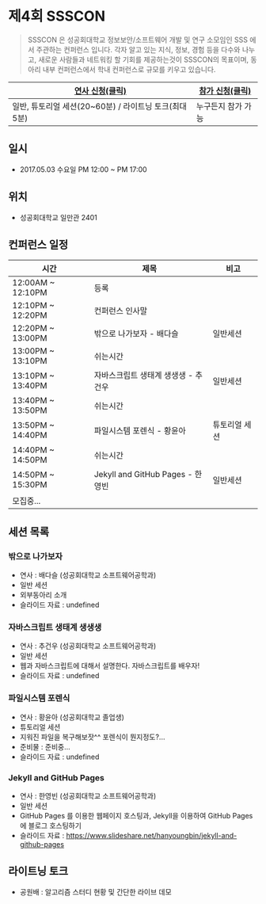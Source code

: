 # 제4회 SSSCON

>SSSCON 은 성공회대학교 정보보안/소프트웨어 개발 및 연구 소모임인 SSS 에서 주관하는 컨퍼런스 입니다.
>각자 알고 있는 지식, 정보, 경험 등을 다수와 나누고, 새로운 사람들과 네트워킹 할 기회를 제공하는것이 SSSCON의 목표이며, 동아리 내부 컨퍼런스에서 학내 컨퍼런스로 규모를 키우고 있습니다.

| [연사 신청(클릭)](https://goo.gl/forms/xTC5CfkMX5Am3GwU2) | [참가 신청(클릭)](https://goo.gl/forms/ibf3zxrrgyDihpCy2) |
|---|---|
| 일반, 튜토리얼 세션(20~60분) / 라이트닝 토크(최대 5분) | 누구든지 참가 가능 |

## 일시
- 2017.05.03 수요일 PM 12:00 ~ PM 17:00

## 위치
- 성공회대학교 일만관 2401

## 컨퍼런스 일정
| 시간            | 제목                                       | 비고    |
| ------------- | ---------------------------------------- | ----- |
| 12:00AM ~ 12:10PM | 등록                                       |       |
| 12:10PM ~ 12:20PM | 컨퍼런스 인사말 |  |
| 12:20PM ~ 13:00PM | 밖으로 나가보자 - 배다슬 | 일반세션 |
| 13:00PM ~ 13:10PM | 쉬는시간 | |
| 13:10PM ~ 13:40PM | 자바스크립트 생태계 생생생 - 추건우| 일반세션 |
| 13:40PM ~ 13:50PM | 쉬는시간 | |
| 13:50PM ~ 14:40PM | 파일시스템 포렌식 - 황윤아 | 튜토리얼 세션 |
| 14:40PM ~ 14:50PM | 쉬는시간 | |
| 14:50PM ~ 15:30PM | Jekyll and GitHub Pages - 한영빈 | 일반세션 |
| 모집중... | |

## 세션 목록

### 밖으로 나가보자
- 연사 : 배다슬 (성공회대학교 소프트웨어공학과)
- 일반 세션
- 외부동아리 소개
- 슬라이드 자료 : undefined

### 자바스크립트 생태계 생생생
- 연사 : 추건우 (성공회대학교 소프트웨어공학과)
- 일반 세션
- 웹과 자바스크립트에 대해서 설명한다. 자바스크립트를 배우자!
- 슬라이드 자료 : undefined

### 파일시스템 포렌식
- 연사 : 황윤아 (성공회대학교 졸업생)
- 튜토리얼 세션
- 지워진 파일을 복구해보잣^^ 	포렌식이 뭔지정도?...
- 준비물 : 준비중...
- 슬라이드 자료 : undefined

### Jekyll and GitHub Pages
 - 연사 : 한영빈 (성공회대학교 소프트웨어공학과)
 - 일반 세션
 - GitHub Pages 를 이용한 웹페이지 호스팅과, Jekyll을 이용하여 GitHub Pages 에 블로그 호스팅하기
 - 슬라이드 자료 : https://www.slideshare.net/hanyoungbin/jekyll-and-github-pages

## 라이트닝 토크
 - 공원배 : 알고리즘 스터디 현황 및 간단한 라이브 데모
